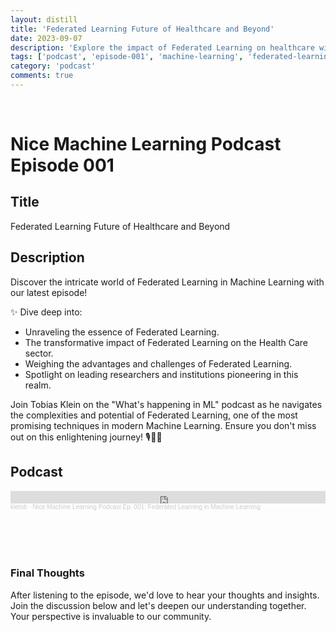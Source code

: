 ```yaml
---
layout: distill
title: 'Federated Learning Future of Healthcare and Beyond'
date: 2023-09-07
description: 'Explore the impact of Federated Learning on healthcare with expert Tobias Klein.'
tags: ['podcast', 'episode-001', 'machine-learning', 'federated-learning', 'healthcare']
category: 'podcast'
comments: true
---
```

<br>

# Nice Machine Learning Podcast Episode 001

## Title
Federated Learning Future of Healthcare and Beyond

## Description
Discover the intricate world of Federated Learning in Machine Learning with our latest episode!

✨ Dive deep into:
- Unraveling the essence of Federated Learning.
- The transformative impact of Federated Learning on the Health Care sector.
- Weighing the advantages and challenges of Federated Learning.
- Spotlight on leading researchers and institutions pioneering in this realm.

Join Tobias Klein on the "What's happening in ML" podcast as he navigates the complexities and potential of Federated Learning, one of the most promising techniques in modern Machine Learning. Ensure you don't miss out on this enlightening journey! 🎙️🚀🧠

## Podcast

<iframe width="100%" height="20" scrolling="no" frameborder="no" allow="autoplay" src="https://w.soundcloud.com/player/?url=https%3A//api.soundcloud.com/tracks/1610511183&color=%23ff5500&inverse=false&auto_play=false&show_user=true"></iframe><div style="font-size: 10px; color: #cccccc;line-break: anywhere;word-break: normal;overflow: hidden;white-space: nowrap;text-overflow: ellipsis; font-family: Interstate,Lucida Grande,Lucida Sans Unicode,Lucida Sans,Garuda,Verdana,Tahoma,sans-serif;font-weight: 100;"><a href="https://soundcloud.com/kletob" title="kletob" target="_blank" style="color: #cccccc; text-decoration: none;">kletob</a> · <a href="https://soundcloud.com/kletob/nice-machine-learning-podcast-ep-001-federated-learning-in-machine-learning" title="Nice Machine Learning Podcast Ep. 001: Federated Learning in Machine Learning" target="_blank" style="color: #cccccc; text-decoration: none;">Nice Machine Learning Podcast Ep. 001: Federated Learning in Machine Learning</a></div>


<br>
<br>
<br>
<br>

### Final Thoughts

After listening to the episode, we'd love to hear your thoughts and insights. Join the discussion below and let's deepen our understanding together. Your perspective is invaluable to our community.
